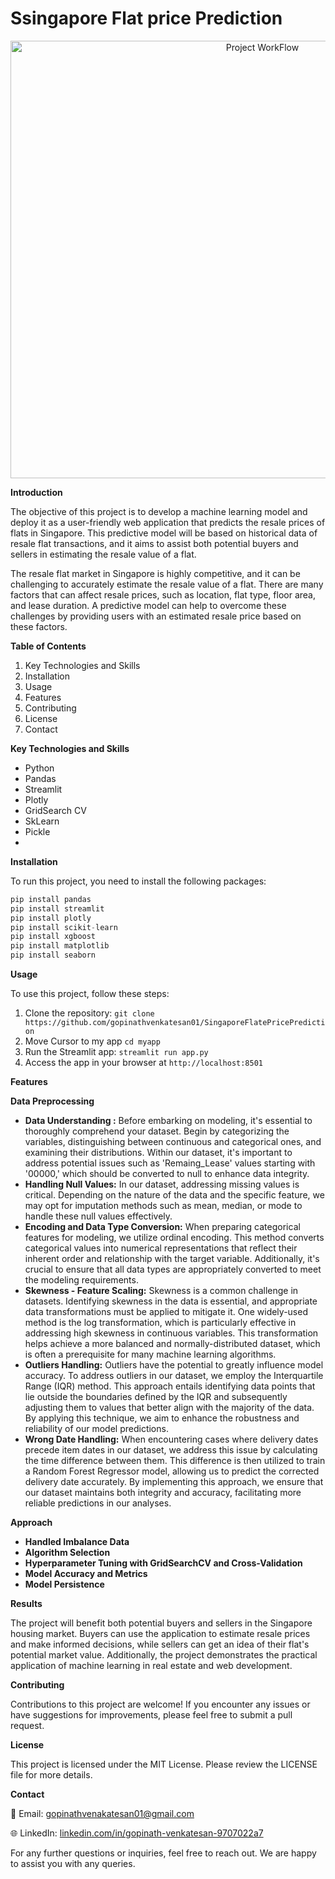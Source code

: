 # Ssingapore Flat price Prediction

<p align="center">
  <img src="https://github.com/user-attachments/assets/9daa9eec-8320-4872-975f-768df70e654a" alt="Project WorkFlow" width="790" height="700">
 </p>

**Introduction**

The objective of this project is to develop a machine learning model and deploy it as a user-friendly web application that predicts the resale prices of flats in Singapore. This predictive model will be based on historical data of resale flat transactions, and it aims to assist both potential buyers and sellers in estimating the resale value of a flat.

The resale flat market in Singapore is highly competitive, and it can be challenging to accurately estimate the resale value of a flat. There are many factors that can affect resale prices, such as location, flat type, floor area, and lease duration. A predictive model can help to overcome these challenges by providing users with an estimated resale price based on these factors.

**Table of Contents**

1. Key Technologies and Skills
2. Installation
3. Usage
4. Features
5. Contributing
6. License
7. Contact

**Key Technologies and Skills**
- Python
- Pandas
- Streamlit
- Plotly
- GridSearch CV
- SkLearn
- Pickle
- 
**Installation**

To run this project, you need to install the following packages:

```python
pip install pandas
pip install streamlit
pip install plotly
pip install scikit-learn
pip install xgboost
pip install matplotlib
pip install seaborn
```
**Usage**

To use this project, follow these steps:

1. Clone the repository: ```git clone https://github.com/gopinathvenkatesan01/SingaporeFlatePricePrediction```
2. Move Cursor to my app ```cd myapp```
3. Run the Streamlit app: ```streamlit run app.py```
4. Access the app in your browser at ```http://localhost:8501```

**Features**

**Data Preprocessing**
- **Data Understanding :** Before embarking on modeling, it's essential to thoroughly comprehend your dataset. Begin by categorizing the variables, distinguishing between continuous and categorical ones, and examining their distributions. Within our dataset, it's important to address potential issues such as 'Remaing_Lease' values starting with '00000,' which should be converted to null to enhance data integrity.
- **Handling Null Values:** In our dataset, addressing missing values is critical. Depending on the nature of the data and the specific feature, we may opt for imputation methods such as mean, median, or mode to handle these null values effectively.
- **Encoding and Data Type Conversion:** When preparing categorical features for modeling, we utilize ordinal encoding. This method converts categorical values into numerical representations that reflect their inherent order and relationship with the target variable. Additionally, it's crucial to ensure that all data types are appropriately converted to meet the modeling requirements.
- **Skewness - Feature Scaling:** Skewness is a common challenge in datasets. Identifying skewness in the data is essential, and appropriate data transformations must be applied to mitigate it. One widely-used method is the log transformation, which is particularly effective in addressing high skewness in continuous variables. This transformation helps achieve a more balanced and normally-distributed dataset, which is often a prerequisite for many machine learning algorithms.
- **Outliers Handling:** Outliers have the potential to greatly influence model accuracy. To address outliers in our dataset, we employ the Interquartile Range (IQR) method. This approach entails identifying data points that lie outside the boundaries defined by the IQR and subsequently adjusting them to values that better align with the majority of the data. By applying this technique, we aim to enhance the robustness and reliability of our model predictions.
- **Wrong Date Handling:** When encountering cases where delivery dates precede item dates in our dataset, we address this issue by calculating the time difference between them. This difference is then utilized to train a Random Forest Regressor model, allowing us to predict the corrected delivery date accurately. By implementing this approach, we ensure that our dataset maintains both integrity and accuracy, facilitating more reliable predictions in our analyses.


**Approach**

- **Handled Imbalance Data**
- **Algorithm Selection**
- **Hyperparameter Tuning with GridSearchCV and Cross-Validation**
- **Model Accuracy and Metrics**
- **Model Persistence**

**Results**

The project will benefit both potential buyers and sellers in the Singapore housing market. Buyers can use the application to estimate resale prices and make informed decisions, while sellers can get an idea of their flat's potential market value. Additionally, the project demonstrates the practical application of machine learning in real estate and web development.

**Contributing**

Contributions to this project are welcome! If you encounter any issues or have suggestions for improvements, please feel free to submit a pull request.

**License**

This project is licensed under the MIT License. Please review the LICENSE file for more details.

**Contact**

📧 Email: gopinathvenakatesan01@gmail.com

🌐 LinkedIn: [linkedin.com/in/gopinath-venkatesan-9707022a7](https://www.linkedin.com/in/gopinath-venkatesan-9707022a7/)

For any further questions or inquiries, feel free to reach out. We are happy to assist you with any queries.
